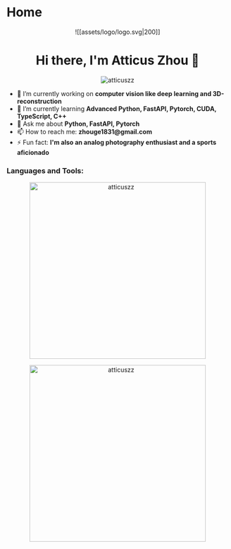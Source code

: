 # Home
<center>![[assets/logo/logo.svg|200]]</center>

<h1 align="center">Hi there, I'm Atticus Zhou 👋</h1>
<p align="center">
  <img src="https://komarev.com/ghpvc/?username=atticuszz&label=Profile%20views&color=0e75b6&style=flat" alt="atticuszz" />
</p>

- 🔭 I’m currently working on __computer vision like deep learning and 3D-reconstruction__
- 🌱 I’m currently learning __Advanced Python, FastAPI, Pytorch, CUDA, TypeScript, C++__
- 💬 Ask me about __Python, FastAPI, Pytorch__
- 📫 How to reach me: __zhouge1831@gmail.com__
- ⚡ Fun fact: __I'm also an analog photography enthusiast and a sports aficionado__

<h3 align="left">Languages and Tools:</h3>

<p align="center">
  <img src="https://github-readme-stats.vercel.app/api/top-langs?username=atticuszz&show_icons=true&theme=dark&title_color=0099ff&text_color=474747&bg_color=ffffff&locale=en&layout=compact" alt="atticuszz" width="400"/>
</p>
<p align="center">
  <img src="https://github-readme-stats.vercel.app/api?username=atticuszz&show_icons=true&theme=dark&title_color=ff0000&text_color=00ffff&bg_color=000000&locale=en" alt="atticuszz" width="400"/>
</p>
